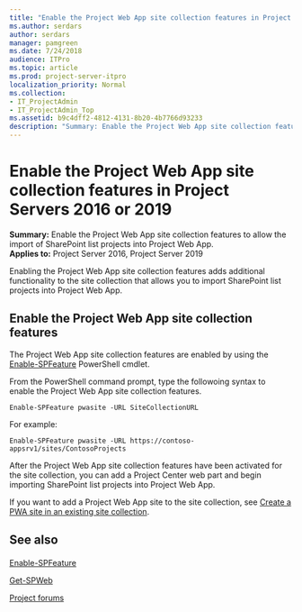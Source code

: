 ```yaml
---
title: "Enable the Project Web App site collection features in Project Servers 2016 or 2019"
ms.author: serdars
author: serdars
manager: pamgreen
ms.date: 7/24/2018
audience: ITPro
ms.topic: article
ms.prod: project-server-itpro
localization_priority: Normal
ms.collection:
- IT_ProjectAdmin
- IT_ProjectAdmin_Top
ms.assetid: b9c4dff2-4812-4131-8b20-4b7766d93233
description: "Summary: Enable the Project Web App site collection features to allow the import of SharePoint list projects into Project Web App."
---
```


# Enable the Project Web App site collection features in Project Servers 2016 or 2019

 **Summary:** Enable the Project Web App site collection features to allow the import of SharePoint list projects into Project Web App.<br/>
**Applies to:** Project Server 2016, Project Server 2019

Enabling the Project Web App site collection features adds additional functionality to the site collection that allows you to import SharePoint list projects into Project Web App.

## Enable the Project Web App site collection features
<a name="EnableTheProjectWebAppSiteCollectionFeatures"> </a>

The Project Web App site collection features are enabled by using the [Enable-SPFeature](/powershell/module/sharepoint-server/enable-spfeature?view=sharepoint-ps) PowerShell cmdlet. 

From the PowerShell command prompt, type the followoing syntax to enable the Project Web App site collection features.

```
Enable-SPFeature pwasite -URL SiteCollectionURL
```

For example:

```
Enable-SPFeature pwasite -URL https://contoso-appsrv1/sites/ContosoProjects
```

After the Project Web App site collection features have been activated for the site collection, you can add a Project Center web part and begin importing SharePoint list projects into Project Web App.

If you want to add a Project Web App site to the site collection, see [Create a PWA site in an existing site collection](create-a-pwa-site-in-an-existing-site-collection.md).

## See also
<a name="EnableTheProjectWebAppSiteCollectionFeatures"> </a>

#### 


[Enable-SPFeature](/powershell/module/sharepoint-server/enable-spfeature?view=sharepoint-ps)

[Get-SPWeb](/powershell/module/sharepoint-server/get-spweb?view=sharepoint-ps)

[Project forums](https://social.technet.microsoft.com/Forums/en-US/category/project)